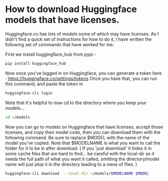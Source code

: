 # How to download Huggingface models that have licenses. 
Huggingface.co has lots of models some of which may have licenses.  As I didn't find a quick set of instructions for how to do it, I have written the following set of commands that have worked for me.


First we install huggingface_hub from pypi - 
```bash 
pip install huggingface_hub
```

Now once you've logged in on Huggingface, you can generate a token here : 
https://huggingface.co/settings/tokens
Once you have that, you can run this command, and paste the token in 
```bash
huggingface-cli login
```

Note that it's helpful to now cd to the directory where you keep your models...
```bash
cd ~/models
```

Now you can go to models on Huggingface that have licenses, accept those licenses, and copy their model code,
then you can download them with the following command.  Be sure to replace $MODEL with the name of the model you've copied. Note that $MODELNAME is what you want to call the folder for it to be in after download. ( If you 'just download' it hides it in some cache files that are hard to find...  be careful with the local-dir as it needs the full path of what you want it called, omitting the directory/model name will just plop it in the directory leading to a mess of files. )
```bash
huggingface-cli download  --local-dir ~/models/$MODELNAME $MODEL
```
